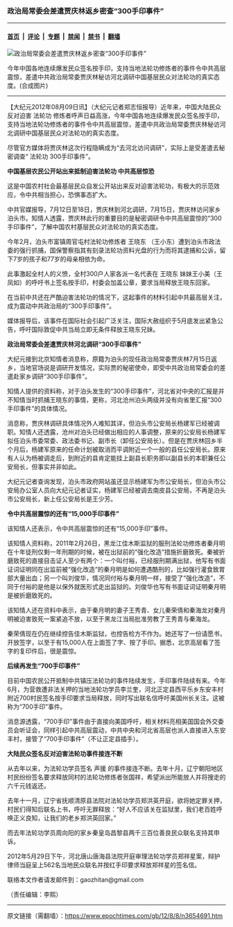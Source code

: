 ### 政治局常委会差遣贾庆林返乡密查“300手印事件”

---

#### [首页](../../../..?n3654691) &nbsp;|&nbsp; [评论](../../../../../epoch-comment?n3654691) &nbsp;|&nbsp; [专题](../../../../../epoch-special?n3654691) &nbsp;|&nbsp; [禁闻](../../../../../epoch-news?n3654691) &nbsp;|&nbsp; [禁书](../../../../../books?n3654691) &nbsp;|&nbsp; [翻墙](https://github.com/gfw-breaker/nogfw/blob/master/README.md?n3654691)


<div><img alt="政治局常委会差遣贾庆林返乡密查“300手印事件”" class="attachment-djy_600_400 size-djy_600_400 wp-post-image" src="https://i.epochtimes.com/assets/uploads/2012/08/1208081325402519-600x400.jpg"/>
<div class="caption">
 <p>
  今年中国各地连续爆发民众签名按手印，支持当地法轮功修炼者的事件令中共高层震惊，差遣中共政治局常委贾庆林秘访河北调研中国基层民众对法轮功的真实态度。(合成图片)
 </p>
</div></div><hr/><div class="post_content" id="artbody" itemprop="articleBody">
 <!-- article content begin -->
 <p>
  【大纪元2012年08月09日讯】（大纪元记者郑志恒报导）近年来，中国大陆民众反对迫害
  <ok href="https://www.epochtimes.com/gb/tag/%E6%B3%95%E8%BD%AE%E5%8A%9F.html">
   法轮功
  </ok>
  修炼者呼声日益高涨，今年中国各地连续爆发民众签名按手印，支持当地法轮功修炼者的事件令中共高层震惊，差遣中共政治局常委贾庆林秘访河北调研中国基层民众对法轮功的真实态度。
 </p>
 <p>
  尽管官方媒体将贾庆林这次行程隐瞒成为“去河北访问调研”，实际上是受差遣去秘密调查“
  <ok href="https://www.epochtimes.com/gb/tag/%E6%B3%95%E8%BD%AE%E5%8A%9F.html">
   法轮功
  </ok>
  300手印事件”。
 </p>
 <p>
  <b>
   中国基层农民公开站出来抵制迫害法轮功 中共高层惊恐
  </b>
 </p>
 <p>
  这是中国农村社会最基层民众自发公开站出来反对迫害法轮功，有极大的示范效应，令中共相当担心，恐惧事态扩大。
 </p>
 <p>
  中共官媒报导，7月12日至18日，贾庆林到河北调研，7月15日，贾庆林访问家乡泊头市。知情人透露，贾庆林此行的重要目的是秘密调研令中共高层震惊的“300手印事件”，了解中国农村基层民众对法轮功的真实态度。
 </p>
 <p>
  今年2月，泊头市富镇周官屯村法轮功修炼者
  <ok href="https://www.epochtimes.com/gb/tag/%E7%8E%8B%E6%99%93%E4%B8%9C.html">
   王晓东
  </ok>
  （王小东）遭到泊头市政法委的强行抓捕，国保警察指其有刻录法轮功资料光盘的行为而将其逮捕和公诉，留下7岁的孩子和77岁的母亲相依为命。
 </p>
 <p>
  此事激起全村人的义愤，全村300户人家各派一名代表在
  <ok href="https://www.epochtimes.com/gb/tag/%E7%8E%8B%E6%99%93%E4%B8%9C.html">
   王晓东
  </ok>
  妹妹王小美（王凤如）的呼吁书上签名按手印，村委会加盖公章，要求当局释放王晓东回家。
 </p>
 <p>
  在当前中共还在严酷迫害法轮功的情况下，这起事件的材料引起中共最高层关注，成为震动中共政治局的“300手印事件”。
 </p>
 <p>
  媒体报导后，该事件在国际社会引起广泛关注，国际大赦组织于5月底发出紧急公告，呼吁国际敦促中共当局立即无条件释放王晓东兄妹。
 </p>
 <p>
  <b>
   政治局常委会差遣贾庆林河北调研“300手印事件”
  </b>
 </p>
 <p>
  大纪元接到北京知情者消息称，原籍为泊头的现任政治局常委贾庆林7月15日返乡，当地官场说是调研开发情况，实际贾的秘密使命，即受中共政治局常委会的差遣赴家乡调研“300手印事件”。
 </p>
 <p>
  知情人提供的资料称，对于泊头发生的“300手印事件”，河北省对中央的汇报是并不知情当时抓捕王晓东的事情，更称，河北沧州泊头两级并没有向省里汇报“300手印事件”的具体情况。
 </p>
 <p>
  消息称，贾庆林调研具体情况外人难知其详，但泊头市公安局长杨建军已经被调职。知情人还透露，沧州对泊头已经做出相应的人事调整，原来的公安局长杨建军拟任泊头市委常委、政法委书记、副市长（卸任公安局长）。但是在贾庆林回乡半个月后，杨建军原来的任命计划被取消而平调附近一个一般的县任公安局长。原来有人认为杨被调走后，到附近的县肯定能挂上副县长职务即以副县长的本职兼任公安局长，但事实并非如此。
 </p>
 <p>
  大纪元记者查询发现，泊头市政府网站虽还显示杨建军为市公安局长，但泊头市公安局办公室人员向大纪元记者证实，杨建军已经被调去南皮县公安局，不再是泊头市公安局长，新上任公安局长是王少芳。
 </p>
 <p>
  <b>
   令中共高层震惊的还有“15,000手印事件”
  </b>
 </p>
 <p>
  该知情人还表示，令中共高层震惊的还有“15,000手印”事件。
 </p>
 <p>
  该知情人资料称，2011年2月26日，黑龙江佳木斯监狱的服刑法轮功修炼者秦月明在十年徒刑仅剩一年刑期的时候，被在出狱前的“强化改造”措施折磨致死。秦被折磨致死的直接目击证人至少有两个：一个叫付裕，已经服刑期满出狱，他写有书面证词证明同在出监前被“强化改造”的秦月明是如何遭遇酷刑的，比如强行灌食致胃部大量出血；另一个叫刘俊华，情况同付裕与秦月明一样，接受了“强化改造”，不同于付裕的是他是以保外就医形式走出监狱的。刘俊华也写有书面证词证明秦月明是被折磨致死的。
 </p>
 <p>
  该知情人还在资料中表示，由于秦月明的妻子王秀青、女儿秦荣倩和秦海龙对秦月明被迫害致死一案紧追不放，以至于黑龙江当局批准劳教了王秀青与秦海龙。
 </p>
 <p>
  秦荣倩现在仍在继续控告佳木斯监狱，也控告检方不作为。她还写了一份请愿书，开放签字，以至于有15,000人在上面签了字、按了手印。据悉，北京高层看了签字的复印件后，很是震惊。
 </p>
 <p>
  <b>
   后续再发生“700手印事件”
  </b>
 </p>
 <p>
  目前中国农民公开抵制中共镇压法轮功的事件陆续发生，手印事件陆续有来。今年6月，为营救遭非法关押的当地法轮功学员李兰奎，河北正定县西平乐乡东安丰村附近700村民签名按手印要求当局释放，同时写出联名信呼吁美国州长关注。这被称为“700手印”事件。
 </p>
 <p>
  消息源透露，“700手印”事件由于直接向美国呼吁，相关材料亮相美国国会外交委员会听证会，同样引起中共高层震动，中共中央和河北省高层也派人直接进入东安丰村，接管了“700手印事件”（不让正定县插手）。
 </p>
 <p>
  <b>
   大陆民众签名反对迫害法轮功事件接连不断
  </b>
 </p>
 <p>
  从去年以来，为法轮功学员签名
  <ok href="https://www.epochtimes.com/gb/tag/%E5%A3%B0%E6%8F%B4.html">
   声援
  </ok>
  的事件接连不断。去年十月，辽宁朝阳地区村民纷纷签名要求释放同村的法轮功修炼者张国祥，希望派出所能放人并将搜走的六千元钱返还。
 </p>
 <p>
  去年十一月，辽宁省抚顺清原县法院对法轮功学员郑洪英开庭，欲将她定罪关押，村民们得知后联名上书，呼吁无罪释放：“好人不应该关在监狱里，我们老百姓呼唤正义良知，让我们的老乡郑洪英回家。”
 </p>
 <p>
  而去年法轮功学员周向阳的家乡秦皇岛昌黎县两千三百位善良民众联名支持其申诉。
 </p>
 <p>
  2012年5月29日下午，河北唐山唐海县法院开庭审理法轮功学员郑祥星案，辩护律师当庭呈上562名当地民众联名并按红手印要求释放郑祥星的签名信。
 </p>
 <p>
  联络本文作者请发邮件到：gaozhitan@gmail.com
 </p>
 <p>
  （责任编辑：李熙）
 </p>
 <!-- article content end -->
 <div id="below_article_ad">
 </div>
</div>


---

原文链接（需翻墙）：https://www.epochtimes.com/gb/12/8/8/n3654691.htm